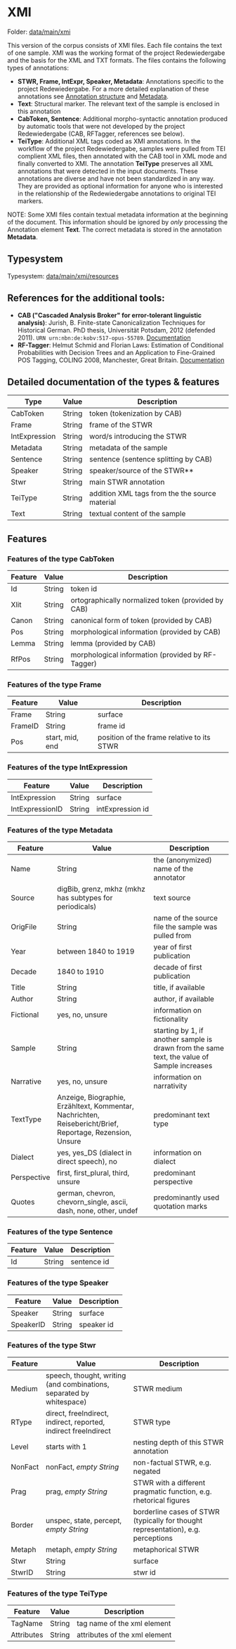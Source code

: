 # XMI

Folder: [data/main/xmi](../../data/main/xmi)

This version of the corpus consists of XMI files. Each file contains the text of one sample. XMI was the working format of the project Redewiedergabe and the basis for the XML and TXT formats. The files contains the following types of annotations:
* **STWR, Frame, IntExpr, Speaker, Metadata**: Annotations specific to the project Redewiedergabe. For a more detailed explanation of these annotations see [Annotation structure](annotation_structure.md) and [Metadata](metadata.md).
* **Text**: Structural marker. The relevant text of the sample is enclosed in this annotation
* **CabToken, Sentence**: Additional morpho-syntactic annotation produced by automatic tools that were not developed by the project Redewiedergabe (CAB, RFTagger, references see below). 
* **TeiType**: Additional XML tags coded as XMI annotations. In the workflow of the project Redewiedergabe, samples were pulled from TEI complient XML files, then annotated with the CAB tool in XML mode and finally converted to XMI. The annotation **TeiType** preserves all XML annotations that were detected in the input documents. These annotations are diverse and have not been standardized in any way. They are provided as optional information for anyone who is interested in the relationship of the Redewiedergabe annotations to original TEI markers.

NOTE: Some XMI files contain textual metadata information at the beginning of the document. This information should be ignored by *only* processing the Annotation element **Text**. The correct metadata is stored in the annotation **Metadata**.  

## Typesystem
Typesystem: [data/main/xmi/resources](../../data/main/xmi/resources)

## References for the additional tools:  
* **CAB ("Cascaded Analysis Broker" for error-tolerant linguistic analysis)**: Jurish, B. Finite-state Canonicalization Techniques for Historical German. PhD thesis, Universität Potsdam, 2012 (defended 2011). `URN urn:nbn:de:kobv:517-opus-55789`. [Documentation](http://odo.dwds.de/~moocow/software/DTA-CAB)    
* **RF-Tagger**: Helmut Schmid and Florian Laws: Estimation of Conditional Probabilities with Decision Trees and an Application to Fine-Grained POS Tagging, COLING 2008, Manchester, Great Britain. [Documentation](http://www.cis.uni-muenchen.de/~schmid/tools/RFTagger/)

## Detailed documentation of the types & features

| Type| Value                                                                                        | Description                      |
|-----------|-----------------------------------------------------------------------------------------------------|---------------------------|
| CabToken      | String                                                                      | token (tokenization by CAB) |
| Frame| String                                         | frame of the STWR            |
| IntExpression     | String                                                                       | word/s introducing the STWR            |
| Metadata       | String                                                   | metadata of the sample          |
| Sentence     | String                                          | sentence (sentence splitting by CAB)           |
| Speaker | String | speaker/source of the STWR**         |
| Stwr       | String                                                      | main STWR annotation|
| TeiType     | String                                                                             | addition XML tags from the  the source material |
| Text | String | textual content of the sample |
## Features

### Features of the type **CabToken**

| Feature| Value                                                                                        | Description                      |
|-----------|-----------------------------------------------------------------------------------------------------|---------------------------|
| Id      | String                                                                      | token id |
| Xlit| String                                         | ortographically normalized token (provided by CAB)           |
| Canon     | String                                                                       | canonical form of token (provided by CAB)           |
| Pos       | String                                                   | morphological information (provided by CAB)        |
| Lemma     | String                                          | lemma (provided by CAB)         |
| RfPos | String | morphological information (provided by RF-Tagger)         |

### Features of the type **Frame**

| Feature| Value                                                                                        | Description                      |
|-----------|-----------------------------------------------------------------------------------------------------|---------------------------|
| Frame     | String                                                                      | surface |
| FrameID      | String                                                                      | frame id |
| Pos| start, mid, end                                         |  position of the frame relative to its STWR        |

### Features of the type **IntExpression**

| Feature| Value                                                                                        | Description                      |
|-----------|-----------------------------------------------------------------------------------------------------|---------------------------|
| IntExpression      | String                                                                      | surface|
| IntExpressionID      | String                                                                      | intExpression id |

### Features of the type **Metadata**

| Feature| Value                                                                                        | Description                      |
|-----------|-----------------------------------------------------------------------------------------------------|---------------------------|
| Name      | String                                                                     | the (anonymized) name of the annotator  |
| Source| digBib, grenz, mkhz (mkhz has subtypes for periodicals)                                         | text source         |
| OrigFile       | String                                                   | name of the source file the sample was pulled from      |
| Year     | between 1840 to 1919                                          | year of first publication     |
| Decade | 1840 to 1910 |decade of first publication     |
| Title | String | title, if available         |
| Author | String | author, if available       |
| Fictional | yes, no, unsure | information on fictionality        |
| Sample | String | starting by 1, if another sample is drawn from the same text, the value of Sample increases        |
| Narrative | yes, no, unsure | information on narrativity         |
| TextType | Anzeige, Biographie, Erzähltext, Kommentar, Nachrichten, Reisebericht/Brief, Reportage, Rezension, Unsure | predominant text type         |
| Dialect | yes, yes_DS (dialect in direct speech), no | information on dialect        |
| Perspective | first, first_plural, third, unsure | predominant perspective        |
| Quotes | german, chevron, chevorn_single, ascii, dash, none, other, undef | predominantly used quotation marks         |

### Features of the type **Sentence**

| Feature| Value                                                                                        | Description                      |
|-----------|-----------------------------------------------------------------------------------------------------|---------------------------|
| Id      | String                                                                      | sentence id |


### Features of the type **Speaker**

| Feature| Value                                                                                        | Description                      |
|-----------|-----------------------------------------------------------------------------------------------------|---------------------------|
| Speaker      | String                                                                      | surface|
| SpeakerID      | String                                                                      | speaker id |

### Features of the type **Stwr**

| Feature| Value                                                                                        | Description                      |
|-----------|-----------------------------------------------------------------------------------------------------|---------------------------|
| Medium      | speech, thought, writing (and combinations, separated by whitespace)                                                                       | STWR medium   |
| RType| direct, freeIndirect, indirect, reported, indirect freeIndirect                                          | STWR type         |
| Level       | starts with 1                                                   | nesting depth of this STWR annotation      |
| NonFact     | nonFact, *empty String*                                         | non-factual STWR, e.g. negated     |
| Prag | prag, *empty String* |STWR with a different pragmatic function, e.g. rhetorical figures     |
| Border | unspec, state, percept, *empty String* | borderline cases of STWR (typically for thought representation), e.g. perceptions         |
| Metaph | metaph, *empty String*| metaphorical STWR       |
| Stwr | String | surface        |
| StwrID | String | stwr id        |

### Features of the type **TeiType**

| Feature| Value                                                                                        | Description                      |
|-----------|-----------------------------------------------------------------------------------------------------|---------------------------|
| TagName      | String                                                                       | tag name of the xml element  |
| Attributes| String                                         | attributes of the xml element  |


